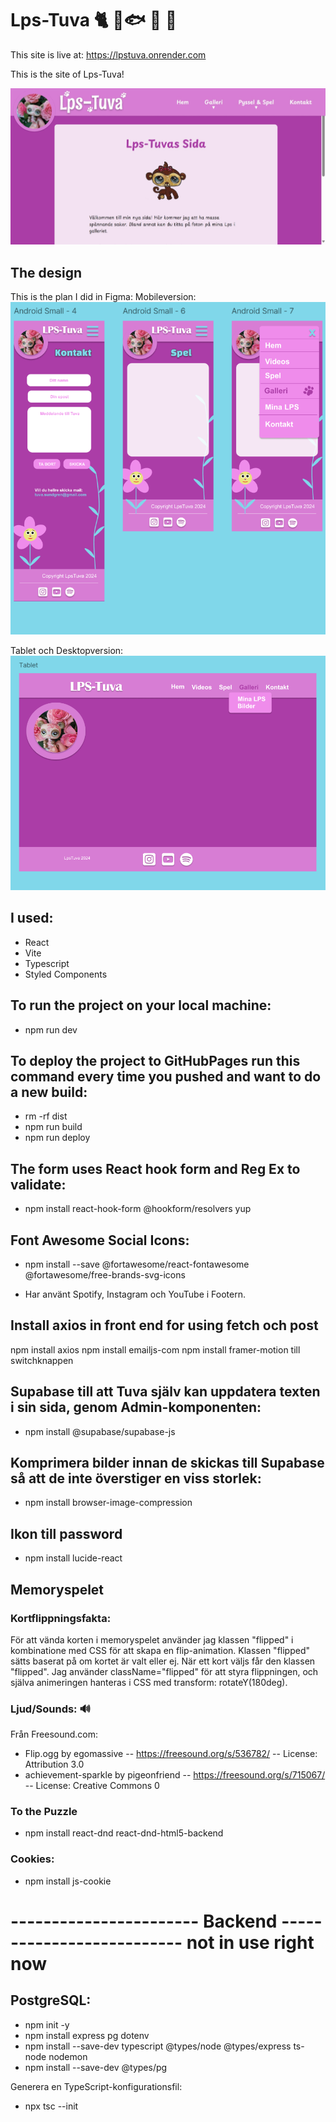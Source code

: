# Lps-Tuva 🐈 🦜🐟 🐢 🐶

This site is live at: https://lpstuva.onrender.com

This is the site of Lps-Tuva! 

![The site](src/assets/screenshots/LpsTuvaScreen.jpeg)

## The design
This is the plan I did in Figma:
Mobileversion:
![Mobilversion i Figma](src/assets/screenshots/Mobil.png)  

Tablet och Desktopversion:
![Tabletversion i Figma](src/assets/screenshots/Tablet.png)


## I used:
- React
- Vite
- Typescript
- Styled Components


## To run the project on your local machine:

- npm run dev

## To deploy the project to GitHubPages run this command every time you pushed and want to do a new build: 

- rm -rf dist
- npm run build
- npm run deploy

## The form uses React hook form and Reg Ex to validate:

- npm install react-hook-form @hookform/resolvers yup

## Font Awesome Social Icons:

- npm install --save @fortawesome/react-fontawesome @fortawesome/free-brands-svg-icons

- Har använt Spotify, Instagram och YouTube i Footern. 

## Install axios in front end for using fetch och post
npm install axios
npm install emailjs-com
npm install framer-motion till switchknappen


## Supabase till att Tuva själv kan uppdatera texten i sin sida, genom Admin-komponenten: 
- npm install @supabase/supabase-js

## Komprimera bilder innan de skickas till Supabase så att de inte överstiger en viss storlek:
- npm install browser-image-compression


## Ikon till password
- npm install lucide-react


## Memoryspelet

### Kortflippningsfakta:
För att vända korten i memoryspelet använder jag klassen "flipped" i kombinatione med CSS för att skapa en flip-animation. Klassen "flipped" sätts baserat på om kortet är valt eller ej. När ett kort väljs får den klassen "flipped". Jag använder className="flipped" för att styra flippningen, och själva animeringen hanteras i CSS med transform: rotateY(180deg).

### Ljud/Sounds: 🔊

Från Freesound.com:
- Flip.ogg by egomassive -- https://freesound.org/s/536782/ -- License: Attribution 3.0
- achievement-sparkle by pigeonfriend -- https://freesound.org/s/715067/ -- License: Creative Commons 0

### To the Puzzle
- npm install react-dnd react-dnd-html5-backend

### Cookies:
- npm install js-cookie


# ----------------------- Backend -------------------------- not in use right now

## PostgreSQL:

- npm init -y
- npm install express pg dotenv
- npm install --save-dev typescript @types/node @types/express ts-node nodemon
- npm install --save-dev @types/pg


Generera en TypeScript-konfigurationsfil:
- npx tsc --init



